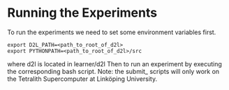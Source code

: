 # Running the Experiments

To run the experiments we need to set some environment variables first.

```console
export D2L_PATH=<path_to_root_of_d2l>
export PYTHONPATH=<path_to_root_of_d2l>/src
```

where d2l is located in learner/d2l
Then to run an experiment by executing the corresponding bash script.
Note: the submit_ scripts will only work on the
Tetralith Supercomputer at Linköping University.


